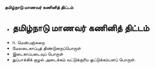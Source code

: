 **தமிழ்நாடு மாணவர் கணினித் திட்டம்**
- # தமிழ்நாடு மாணவர் கணினித் திட்டம்
- n. மென்பஞ்சுறை
- மேலடைகாப்புத் திண்டுறைப்பொருள்
- இடைகாப்படைவுப் பொருள்
- துப்பாக்கிக் குழல் அடைக்கம் வட்டுக்குரிய  ஒட்டுக்கம்பளப் பொருள்.

